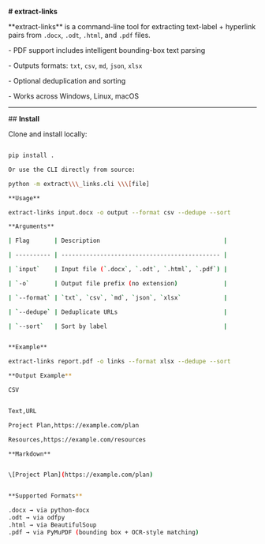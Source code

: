 **# extract-links**



\*\*extract-links\*\* is a command-line tool for extracting text-label + hyperlink pairs from `.docx`, `.odt`, `.html`, and `.pdf` files.



\- PDF support includes intelligent bounding-box text parsing

\- Outputs formats: `txt`, `csv`, `md`, `json`, `xlsx`

\- Optional deduplication and sorting

\- Works across Windows, Linux, macOS



---



\## **Install**



Clone and install locally:



```bash

pip install .

Or use the CLI directly from source:

python -m extract\\\_links.cli \\\[file]

**Usage**

extract-links input.docx -o output --format csv --dedupe --sort

**Arguments**

| Flag       | Description                                   |

| ---------- | --------------------------------------------- |

| `input`    | Input file (`.docx`, `.odt`, `.html`, `.pdf`) |

| `-o`       | Output file prefix (no extension)             |

| `--format` | `txt`, `csv`, `md`, `json`, `xlsx`            |

| `--dedupe` | Deduplicate URLs                              |

| `--sort`   | Sort by label                                 |


**Example**

extract-links report.pdf -o links --format xlsx --dedupe --sort

**Output Example**

CSV


Text,URL

Project Plan,https://example.com/plan

Resources,https://example.com/resources

**Markdown**


\[Project Plan](https://example.com/plan)


**Supported Formats**

.docx → via python-docx
.odt → via odfpy
.html → via BeautifulSoup
.pdf → via PyMuPDF (bounding box + OCR-style matching)


